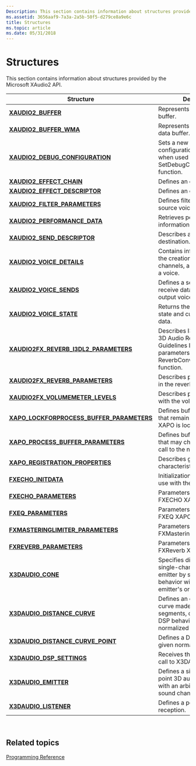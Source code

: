 ```yaml
---
Description: This section contains information about structures provided by the Microsoft XAudio2 API.
ms.assetid: 3656aaf9-7a3a-2a5b-50f5-d279ce8a9e6c
title: Structures
ms.topic: article
ms.date: 05/31/2018
---
```


# Structures

This section contains information about structures provided by the Microsoft XAudio2 API.



| Structure                                                                                 | Description                                                                                                                                    |
|-------------------------------------------------------------------------------------------|------------------------------------------------------------------------------------------------------------------------------------------------|
| [**XAUDIO2\_BUFFER**](/windows/desktop/api/xaudio2/ns-xaudio2-xaudio2_buffer)                                                 | Represents an audio data buffer.<br/>                                                                                                    |
| [**XAUDIO2\_BUFFER\_WMA**](/windows/desktop/api/xaudio2/ns-xaudio2-xaudio2_buffer_wma)                                        | Represents a WMA audio data buffer.<br/>                                                                                                 |
| [**XAUDIO2\_DEBUG\_CONFIGURATION**](/windows/desktop/api/xaudio2/ns-xaudio2-xaudio2_debug_configuration)                      | Sets a new global debug configuration for XAudio2 when used by the SetDebugConfiguration function.                                             |
| [**XAUDIO2\_EFFECT\_CHAIN**](/windows/desktop/api/xaudio2/ns-xaudio2-xaudio2_effect_chain)                                    | Defines an effect chain.<br/>                                                                                                            |
| [**XAUDIO2\_EFFECT\_DESCRIPTOR**](/windows/desktop/api/xaudio2/ns-xaudio2-xaudio2_effect_descriptor)                          | Defines an effect.<br/>                                                                                                                  |
| [**XAUDIO2\_FILTER\_PARAMETERS**](/windows/desktop/api/xaudio2/ns-xaudio2-xaudio2_filter_parameters)                          | Defines filter parameters for a source voice.<br/>                                                                                       |
| [**XAUDIO2\_PERFORMANCE\_DATA**](/windows/desktop/api/xaudio2/ns-xaudio2-xaudio2_performance_data)                            | Retrieves performance information.<br/>                                                                                                  |
| [**XAUDIO2\_SEND\_DESCRIPTOR**](/windows/desktop/api/xaudio2/ns-xaudio2-xaudio2_send_descriptor)                              | Describes a voice send destination.<br/>                                                                                                 |
| [**XAUDIO2\_VOICE\_DETAILS**](/windows/desktop/api/xaudio2/ns-xaudio2-xaudio2_voice_details)                                  | Contains information about the creation flags, input channels, and sample rate of a voice.<br/>                                          |
| [**XAUDIO2\_VOICE\_SENDS**](/windows/desktop/api/xaudio2/ns-xaudio2-xaudio2_voice_sends)                                      | Defines a set of voices to receive data from a single output voice.<br/>                                                                 |
| [**XAUDIO2\_VOICE\_STATE**](/windows/desktop/api/xaudio2/ns-xaudio2-xaudio2_voice_state)                                      | Returns the voice's current state and cursor position data.<br/>                                                                         |
| [**XAUDIO2FX\_REVERB\_I3DL2\_PARAMETERS**](/windows/desktop/api/xaudio2fx/ns-xaudio2fx-xaudio2fx_reverb_i3dl2_parameters)         | Describes I3DL2 (Interactive 3D Audio Rendering Guidelines Level 2.0) parameters for use in the ReverbConvertI3DL2ToNative function.           |
| [**XAUDIO2FX\_REVERB\_PARAMETERS**](/windows/desktop/api/xaudio2fx/ns-xaudio2fx-xaudio2fx_reverb_parameters)                      | Describes parameters for use in the reverb APO.                                                                                                |
| [**XAUDIO2FX\_VOLUMEMETER\_LEVELS**](/windows/desktop/api/xaudio2fx/ns-xaudio2fx-xaudio2fx_volumemeter_levels)                    | Describes parameters for use with the volume meter APO.                                                                                        |
| [**XAPO\_LOCKFORPROCESS\_BUFFER\_PARAMETERS**](/windows/desktop/api/xapo/ns-xapo-xapo_lockforprocess_buffer_parameters) | Defines buffer parameters that remain constant while an XAPO is locked.<br/>                                                             |
| [**XAPO\_PROCESS\_BUFFER\_PARAMETERS**](/windows/desktop/api/xapo/ns-xapo-xapo_process_buffer_parameters)               | Defines buffer parameters that may change from one call to the next.<br/>                                                                |
| [**XAPO\_REGISTRATION\_PROPERTIES**](/windows/desktop/api/xapo/ns-xapo-xapo_registration_properties)                    | Describes general characteristics of an XAPO.<br/>                                                                                       |
| [**FXECHO\_INITDATA**](/windows/desktop/api/xapofx/ns-xapofx-fxecho_initdata)                                               | Initialization parameters for use with the FXECHO XAPO.<br/>                                                                             |
| [**FXECHO\_PARAMETERS**](/windows/desktop/api/xapofx/ns-xapofx-fxecho_parameters)                                           | Parameters for use with the FXECHO XAPO.<br/>                                                                                            |
| [**FXEQ\_PARAMETERS**](/windows/desktop/api/xapofx/ns-xapofx-fxeq_parameters)                                               | Parameters for use with the FXEQ XAPO.<br/>                                                                                              |
| [**FXMASTERINGLIMITER\_PARAMETERS**](/windows/desktop/api/xapofx/ns-xapofx-fxmasteringlimiter_parameters)                   | Parameters for use with the FXMasteringLimiter XAPO.<br/>                                                                                |
| [**FXREVERB\_PARAMETERS**](/windows/desktop/api/xapofx/ns-xapofx-fxreverb_parameters)                                       | Parameters for use with the FXReverb XAPO.<br/>                                                                                          |
| [**X3DAUDIO\_CONE**](/windows/desktop/api/x3daudio/ns-x3daudio-x3daudio_cone)                                                   | Specifies directionality for a single-channel non-LFE emitter by scaling DSP behavior with respect to the emitter's orientation.<br/>    |
| [**X3DAUDIO\_DISTANCE\_CURVE**](/windows/desktop/api/x3daudio/ns-x3daudio-x3daudio_distance_curve)                              | Defines an explicit piecewise curve made up of linear segments, directly defining DSP behavior with respect to normalized distance.<br/> |
| [**X3DAUDIO\_DISTANCE\_CURVE\_POINT**](/windows/desktop/api/x3daudio/ns-x3daudio-x3daudio_distance_curve_point)                 | Defines a DSP setting at a given normalized distance.<br/>                                                                               |
| [**X3DAUDIO\_DSP\_SETTINGS**](/windows/desktop/api/x3daudio/ns-x3daudio-x3daudio_dsp_settings)                                  | Receives the results from a call to X3DAudioCalculate.<br/>                                                                              |
| [**X3DAUDIO\_EMITTER**](/windows/desktop/api/x3daudio/ns-x3daudio-x3daudio_emitter)                                             | Defines a single or multi-point 3D audio source used with an arbitrary number of sound channels.<br/>                                    |
| [**X3DAUDIO\_LISTENER**](/windows/desktop/api/x3daudio/ns-x3daudio-x3daudio_listener)                                           | Defines a point of 3D audio reception.<br/>                                                                                              |



 

## Related topics

<dl> <dt>

[Programming Reference](programming-reference.md)
</dt> </dl>

 

 




